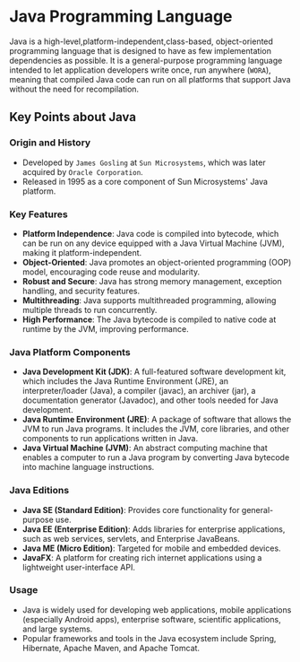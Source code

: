 # Java Programming Language

Java is a high-level,platform-independent,class-based, object-oriented programming language that is designed to have as few implementation dependencies as possible. It is a general-purpose programming language intended to let application developers write once, run anywhere (`WORA`), meaning that compiled Java code can run on all platforms that support Java without the need for recompilation.

## Key Points about Java

### Origin and History
- Developed by `James Gosling` at `Sun Microsystems`, which was later acquired by `Oracle Corporation`.
- Released in 1995 as a core component of Sun Microsystems' Java platform.

### Key Features
- **Platform Independence**: Java code is compiled into bytecode, which can be run on any device equipped with a Java Virtual Machine (JVM), making it platform-independent.
- **Object-Oriented**: Java promotes an object-oriented programming (OOP) model, encouraging code reuse and modularity.
- **Robust and Secure**: Java has strong memory management, exception handling, and security features.
- **Multithreading**: Java supports multithreaded programming, allowing multiple threads to run concurrently.
- **High Performance**: The Java bytecode is compiled to native code at runtime by the JVM, improving performance.

### Java Platform Components
- **Java Development Kit (JDK)**: A full-featured software development kit, which includes the Java Runtime Environment (JRE), an interpreter/loader (Java), a compiler (javac), an archiver (jar), a documentation generator (Javadoc), and other tools needed for Java development.
- **Java Runtime Environment (JRE)**: A package of software that allows the JVM to run Java programs. It includes the JVM, core libraries, and other components to run applications written in Java.
- **Java Virtual Machine (JVM)**: An abstract computing machine that enables a computer to run a Java program by converting Java bytecode into machine language instructions.

### Java Editions
- **Java SE (Standard Edition)**: Provides core functionality for general-purpose use.
- **Java EE (Enterprise Edition)**: Adds libraries for enterprise applications, such as web services, servlets, and Enterprise JavaBeans.
- **Java ME (Micro Edition)**: Targeted for mobile and embedded devices.
- **JavaFX**: A platform for creating rich internet applications using a lightweight user-interface API.

### Usage
- Java is widely used for developing web applications, mobile applications (especially Android apps), enterprise software, scientific applications, and large systems.
- Popular frameworks and tools in the Java ecosystem include Spring, Hibernate, Apache Maven, and Apache Tomcat.

